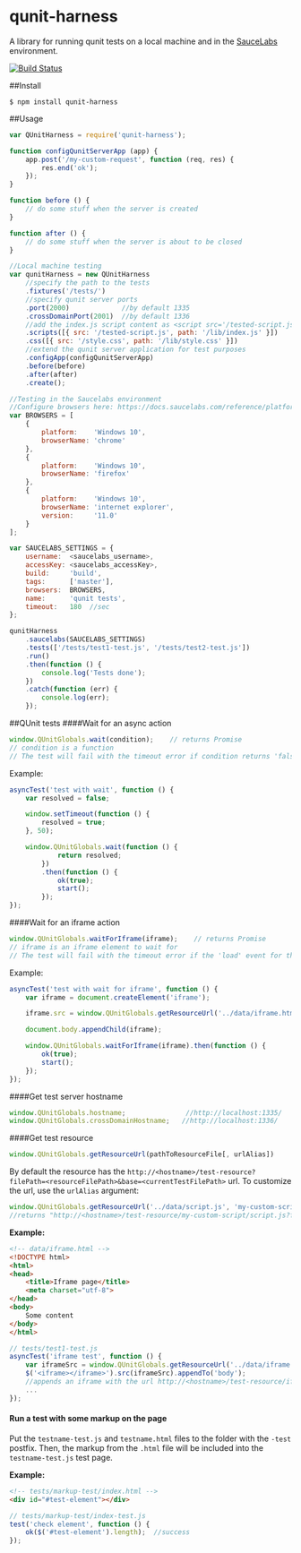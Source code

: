 # qunit-harness

A library for running qunit tests on a local machine and in the [SauceLabs](https://saucelabs.com) environment.

[![Build Status](https://travis-ci.org/AlexanderMoskovkin/qunit-harness.svg)](https://travis-ci.org/AlexanderMoskovkin/qunit-harness)

##Install

`$ npm install qunit-harness`

##Usage
```js
var QUnitHarness = require('qunit-harness');

function configQunitServerApp (app) {
    app.post('/my-custom-request', function (req, res) {
        res.end('ok');
    });
}

function before () {
    // do some stuff when the server is created
}

function after () {
    // do some stuff when the server is about to be closed
}

//Local machine testing
var qunitHarness = new QUnitHarness
    //specify the path to the tests
    .fixtures('/tests/')
    //specify qunit server ports
    .port(2000)             //by default 1335
    .crossDomainPort(2001)  //by default 1336
    //add the index.js script content as <script src='/tested-script.js'> to the head of the test page
    .scripts([{ src: '/tested-script.js', path: '/lib/index.js' }])
    .css([{ src: '/style.css', path: '/lib/style.css' }])
    //extend the qunit server application for test purposes
    .configApp(configQunitServerApp)
    .before(before)
    .after(after)
    .create();

//Testing in the Saucelabs environment
//Configure browsers here: https://docs.saucelabs.com/reference/platforms-configurator/
var BROWSERS = [
    {
        platform:    'Windows 10',
        browserName: 'chrome'
    },
    {
        platform:    'Windows 10',
        browserName: 'firefox'
    },
    {
        platform:    'Windows 10',
        browserName: 'internet explorer',
        version:     '11.0'
    }
];

var SAUCELABS_SETTINGS = {
    username:  <saucelabs_username>,
    accessKey: <saucelabs_accessKey>,
    build:     'build',
    tags:      ['master'],
    browsers:  BROWSERS,
    name:      'qunit tests',
    timeout:   180  //sec
};

qunitHarness
    .saucelabs(SAUCELABS_SETTINGS)
    .tests(['/tests/test1-test.js', '/tests/test2-test.js'])
    .run()
    .then(function () {
        console.log('Tests done');
    })
    .catch(function (err) {
        console.log(err);
    });
```

##QUnit tests
####Wait for an async action
```js
window.QUnitGlobals.wait(condition);    // returns Promise
// condition is a function
// The test will fail with the timeout error if condition returns 'false' within 3000 ms.
```

Example:
```js
asyncTest('test with wait', function () {
    var resolved = false;

    window.setTimeout(function () {
        resolved = true;
    }, 50);

    window.QUnitGlobals.wait(function () {
            return resolved;
        })
        .then(function () {
            ok(true);
            start();
        });
});
```

####Wait for an iframe action
```js
window.QUnitGlobals.waitForIframe(iframe);    // returns Promise
// iframe is an iframe element to wait for
// The test will fail with the timeout error if the 'load' event for the iframe is not raised within 10000 ms.
```

Example:
```js
asyncTest('test with wait for iframe', function () {
    var iframe = document.createElement('iframe');

    iframe.src = window.QUnitGlobals.getResourceUrl('../data/iframe.html');

    document.body.appendChild(iframe);

    window.QUnitGlobals.waitForIframe(iframe).then(function () {
        ok(true);
        start();
    });
});
```

####Get test server hostname
```js
window.QUnitGlobals.hostname;               //http://localhost:1335/
window.QUnitGlobals.crossDomainHostname;   //http://localhost:1336/
```

####Get test resource
```js
window.QUnitGlobals.getResourceUrl(pathToResourceFile[, urlAlias])
```
By default the resource has the `http://<hostname>/test-resource?filePath=<resourceFilePath>&base=<currentTestFilePath>` url.
To customize the url, use the `urlAlias` argument:
```js
window.QUnitGlobals.getResourceUrl('../data/script.js', 'my-custom-script/script.js');
//returns "http://<hostname>/test-resource/my-custom-script/script.js?filePath=..."
```

**Example:**
```html
<!-- data/iframe.html -->
<!DOCTYPE html>
<html>
<head>
    <title>Iframe page</title>
    <meta charset="utf-8">
</head>
<body>
    Some content
</body>
</html>
```

```js
// tests/test1-test.js
asyncTest('iframe test', function () {
    var iframeSrc = window.QUnitGlobals.getResourceUrl('../data/iframe.html', 'iframe.html');
    $('<iframe></iframe>').src(iframeSrc).appendTo('body');
    //appends an iframe with the url http://<hostname>/test-resource/iframe.html
    ...
});
```
#### Run a test with some markup on the page
Put the `testname-test.js` and `testname.html` files to the folder with the `-test` postfix. Then, the markup from the `.html` file will be included into the `testname-test.js` test page.

**Example:**
```html
<!-- tests/markup-test/index.html -->
<div id="#test-element"></div>
```

```js
// tests/markup-test/index-test.js
test('check element', function () {
    ok($('#test-element').length);  //success
});
```
